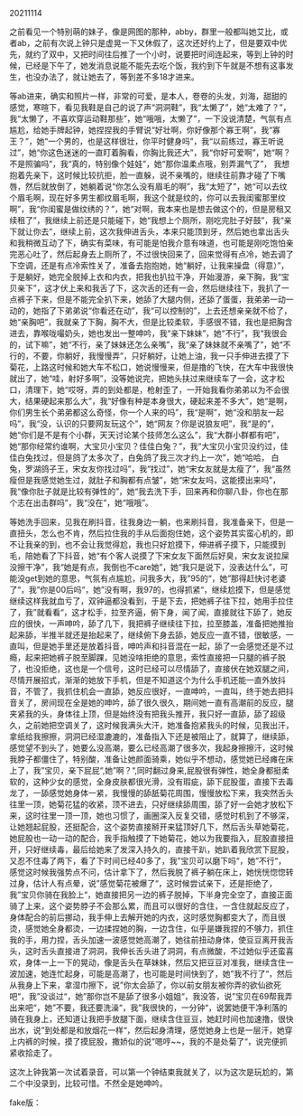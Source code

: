 

20211114

之前看见一个特别萌的妹子，像是网图的那种，abby，群里一般都叫她艾比，或者ab，之前有次说上钟只是虚晃一下又休假了，这次还好约上了，但是要双中优先，就约了双中，又把时间往后推了一个小时，说要把时间连起来，等到上钟的时候，已经是下午了，她发消息说能不能先去吃个饭，我约到下午就是不想有这事发生，也没办法了，就让她去了，等到差不多18才进来。

等ab进来，确实和照片一样，非常的可爱，是本人，卷卷的头发，刘海，甜甜的感觉，寒暄下，看见我鞋是自己的说了声“洞洞鞋”，我“太懒了”，她“太难了？”，我“太懒了，不喜欢穿运动鞋那些”，她“哦哦，太懒了”，一下没说清楚，气氛有点尴尬，给她手牌起钟，她捏捏我的手臂说“好壮啊，你好像那个寡王啊”，我“寡王？”，她“一个男的，也是这样很壮，你平时健身吗”，我“以前练过，寡王听说过”，她“你这色迷迷的一直盯着胸看，你胸比我还大”，我“你好可爱啊”，她“啊？不是照骗吗”，我“真的，特别像个娃娃”，她“那你温柔点哦，别弄漏气了”， 我想抱着先亲下，这时候比较抗拒，脸一直躲，说不亲嘴的，继续往前靠才碰了下嘴唇，然后就放倒了，她躺着说“你怎么没有眉毛的啊”，我“太短了”，她“可以去纹个眉毛啊，现在好多男生都纹眉毛啊，我这个就是纹的，你可以去我闺蜜那里纹啊”，我“你闺蜜是做纹绣的？”，她“对啊，我本来也是想去做这个的，但是房租又续租了”，我继续上前还是只能碰下，她“我想上个厕所，刚吃完肚子好鼓”，我“亲下就让你去”，继续上前，这次我伸进舌头，本来只能顶到牙，然后她也拿出舌头和我稍微互动了下，确实有菜味，有可能是怕我介意有味道，也可能是刚吃饱怕亲完恶心吐了，然后起身去上厕所了，不过很快回来了，回来觉得有点冷，她去调了下空调，还是有点冷索性关了，准备去抱抱她，她“躺好，让我来操盘（得意）”，于是躺好，她完全脱掉上衣和内衣，把我也扒拉干净，开始漫游，亲下胸，我“宝贝亲下”，这才伏上来和我舌了下，这次舌的还有一会，然后继续往下，我扒了一点裤子下来，但是不能完全扒下来，她舔了大腿内侧，还舔了蛋蛋，我弟弟一动一动的，她指了下弟弟说“你看还在动”，我“可以控制的”，上去还想亲亲就不给了，她“亲胸吧”，我就亲了下胸，胸不大，但是比较柔软，手感很不错，我也是把胸含进去，靠喉咙嘬奶头，她也发出一整呻吟，我“亲下妹妹”，她“不行”，我“我很会的，试下嘛”，她“不行，亲了妹妹还怎么亲嘴”，我“亲了妹妹就不亲嘴了”，她“不行的，不要，你躺好，我慢慢弄”，只好躺好，让她上油，我一只手伸进去摸了下菊花，上路这时候和她大车不松口，她说慢慢来，但是撸的飞快，在大车中我很快就出了，她“哇，射好多啊”，没等她说完，把她头扶过来继续车了一会，这才松口，清理下，她“哎呀，弄的到处都是，枪射歪了，一开始我看你弟弟以为不会很大，结果硬起来那么大”，我“好像有种是本身很大，硬起来差不多大”，她“是啊，你们男生长个弟弟都这么奇怪，你一个人来的吗”，我“是啊”，她“没和朋友一起吗”，我“没，认识的只要网友玩这个”，她“网友？你是说狼友吧”，我“是的”，她“你们是不是有个小群，天天讨论某个技师怎么这么”，我“大群小群都有吧”，她“那你经常约谁啊，大宝贝小宝贝？佳佳白兔？”，我“大宝贝小宝贝没约过，佳佳白兔找过，但是鸽了太多次了，白兔鸽了我三次才约上一次”，她“哈哈， 白兔，罗湖鸽子王，宋女友你找过吗”，我“找过”，她“宋女友就是太瘦了”，我“虽然瘦但是我感觉她生过，就肚子和胸都有点皱”，她“宋女友吗，这能摸出来吗”，我“像你肚子就是比较有弹性的”，她“我去洗下手，回来再和你聊八卦，你也在那个志在出击群吗”，我“没在”，她“哦哦”。

等她洗手回来，见我在刷抖音，往我身边一躺，也来刷抖音，我准备亲下，但是一直扭头，怎么也不肯，然后拉住我的手从后面抱住她，这个姿势其实蛮心机的，即不让我亲的到，也不会让我觉得尬，我也只好尬摸下，伸进裤子摸下，只能摸到毛，陪她看了下抖音，她“有个客人说摸了下宋女友下面然后好臭，宋女友说拉屎没擦干净”，我“她是有点，我倒也不care她”，她“我只是说下，没表达什么”，可能没get到她的意思，气氛有点尴尬，问我多大，我”95的“，她”那得赶快讨老婆了“，我”你是00后吗“，她”没有啊，我97的，也得抓紧“，继续尬摸下，但是感觉继续这样我就血亏了，双钟逼都没看到，于是下去，把她裤子往下拉，她用手拉住了，我”就看看“，这才松手，拉至齐逼，俯下身，闻了闻，直接就往下舔了，她反应的很快，一声呻吟，舔了几下，我把裤子继续往下拉，拉至膝盖，准备把她推抬起来舔，半推半就还是抬起来了，继续俯下身去舔，她反应一直不错，很敏感，一直叫，但是她手里还是放着抖音，呻吟声和抖音混在一起，舔了一会感觉还是不过瘾，起来把她裤子脱至脚踝，见她没啥拒绝的意思，索性直接把一只腿的裤子脱了，也没拒绝，这也是一个信号，这时已经可以尽情舔了，直接伏在她双腿之间，尽情开展招式，渐渐的她放下手机，但是不知道这个为什么手机还能一直外放抖音，不管了，我抓住机会一直舔，她反应很好，一直呻吟，一直叫，终于她去把抖音关了，房间现在全是她的呻吟，舔了很久很久，期间她一直有高潮前的反应，腿夹紧我的头，身体往上顶，但是始终没有把我头推开，我只好一直舔，舔了超级久，之前她把空调关了，这时候我满头大汗，她准备抱紧我头的时候，见我出汗，拿纸给我擦擦，洞洞已经湿漉漉的，准备指入下还是被阻止了，就算了，继续舔，感觉望不到头了，她要么没高潮，要么已经高潮了很多次，我起身擦擦汗，这时候我脖子都僵住了，特别酸，准备让她颜面骑乘，她似乎不想动，感觉她已经瘫在床上了，我”宝贝，亲下屁屁“,她”啊？“,同时翻过身来,屁股很有弹性，她全身都挺柔软的，这种少女的感觉，全身皮肤都很光滑，没有瑕疵，舔下屁股蛋，直接下去毒龙了，一舔感觉她身体一紧，我慢慢的舔舐菊花周围，慢慢放松下来，我突然舌头往里一顶，她菊花猛的收紧，顶不进去，只好继续舔周围，舔了好一会她才放松下来，这时往里一顶一顶，她也习惯了，画圈深入反复交错，感觉时机到了不够深，让她翘起屁股，还挺配合，这个姿势直接掰开来猛顶好几下，然后舌头草她菊花，她屁股也一动一动的配合，我手指触摸了下她菊花，她以为我要指入，屁股直接扭开，只好继续毒，最后给她来了发深入持久的，直接干趴，她趴着我欣赏下屁股，又忍不住毒了两下，看了下时间已经40多了，我”宝贝可以磨下吗“，她”不行“，感觉这时候我强势点不问，估计拿下了，然后我脱了裤子躺在床上，她恍恍惚惚转过身，估计人有点晕，说”感觉菊花被爆了“，这时候尝试亲下，还是拒绝了，我”宝贝你骑在我脸上“，她直接把另一边的裤子脱掉，下半身完全空了，直接正面骑了上来，这个姿势脖子不会那么累，而且可以很好的含住，一含住就起反应了，身体配合的前后挪动，我手伸上去解开她的内衣，这时感觉胸都变大了，而且很烫，感觉她全身都烫，一边揉捏她的胸，一边含住，似乎是嫌我捏的不够力，抓住我的手，用力捏，舌头加速一波感觉她高潮了，她往前扭动身体，使豆豆离开我舌头，这时舌头直接进了洞洞，我伸长舌头进了洞洞，有点微酸，不过她似乎还蛮喜欢，身体一上一下的晃动，像是舌头在草妹妹，然后又把豆豆对准我，继续含住一波加速，她连忙起身，可能是高潮了，也可能是时间快到了，她”我不行了“，然后从我身上下来，拿湿巾擦下，说”你太会舔了，你以前女朋友被你弄的欲仙欲死吧“，我”没谈过“，她”那你岂不是舔了很多小姐姐“，我没答，说”宝贝在69帮我弄出来吧“，她”不要，我还要洗澡“，我”我很快的，一分钟“，说罢她便干净利落的骑在我身上，还知道让我把手放腿下面，继续含住豆豆，她赶时间也加速撸，很快出水，说”到处都是和放烟花一样“，然后起身清理，感觉她身上也是一层汗，她穿上内裤的时候，摸了摸屁股，撒娇似的说”嗯哼~~，我的不是处菊了“，说完便抓紧收拾走了。

这次上钟我第一次试着录音，可以第一个钟结束我就关了，以为这次是玩尬的，第二个中没录到，比较可惜。不然全是她呻吟。

fake版：



